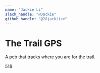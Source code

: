 ```yaml
---
name: "Jackie Li"
slack_handle: "@Jackie"
github_handle: "@28jackiiee"
---
```


# The Trail GPS

<!-- Describe your board in 2-3 sentences. What are you making? What will it do? -->

A pcb that tracks where you are for the trail.

<!-- How much is it going to cost? -->

51$

<!-- Tell us a little bit about your design process. What were some challenges? What helped? ***Totally optional*** -->
